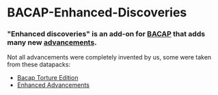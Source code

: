 # BACAP-Enhanced-Discoveries
### "Enhanced discoveries" is an add-on for [BACAP](https://modrinth.com/datapack/blazeandcaves-advancements-pack) that adds many new [advancements](https://komaru-cats.github.io/BACAP-Enhanced-Discoveries/).

Not all advancements were completely invented by us, some were taken from these datapacks:
- [Bacap Torture Edition](https://www.planetminecraft.com/data-pack/bacap-torture-edition/?ysclid=lqt5bs9pwk88210964)
- [Enhanced Advancements](https://www.planetminecraft.com/data-pack/enhanced-advancements/)
